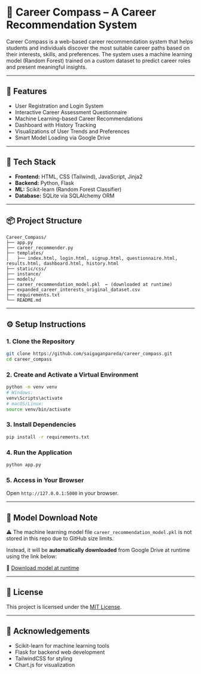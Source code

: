 # 🎯 Career Compass – A Career Recommendation System

Career Compass is a web-based career recommendation system that helps students and individuals discover the most suitable career paths based on their interests, skills, and preferences. The system uses a machine learning model (Random Forest) trained on a custom dataset to predict career roles and present meaningful insights.

---

## 🚀 Features

- User Registration and Login System
- Interactive Career Assessment Questionnaire
- Machine Learning-based Career Recommendations
- Dashboard with History Tracking
- Visualizations of User Trends and Preferences
- Smart Model Loading via Google Drive

---

## 🧠 Tech Stack

- **Frontend:** HTML, CSS (Tailwind), JavaScript, Jinja2
- **Backend:** Python, Flask
- **ML:** Scikit-learn (Random Forest Classifier)
- **Database:** SQLite via SQLAlchemy ORM

---

## 📦 Project Structure

```
Career_Compass/
├── app.py
├── career_recommender.py
├── templates/
│   ├── index.html, login.html, signup.html, questionnaire.html, results.html, dashboard.html, history.html
├── static/css/
├── instance/
├── models/
├── career_recommendation_model.pkl  ← (downloaded at runtime)
├── expanded_career_interests_original_dataset.csv
├── requirements.txt
└── README.md
```

---

## ⚙️ Setup Instructions

### 1. Clone the Repository

```bash
git clone https://github.com/saigaganpareda/career_compass.git
cd career_compass
```

### 2. Create and Activate a Virtual Environment

```bash
python -m venv venv
# Windows:
venv\Scripts\activate
# macOS/Linux:
source venv/bin/activate
```

### 3. Install Dependencies

```bash
pip install -r requirements.txt
```

### 4. Run the Application

```bash
python app.py
```

### 5. Access in Your Browser

Open `http://127.0.0.1:5000` in your browser.

---

## 🧠 Model Download Note

⚠️ The machine learning model file `career_recommendation_model.pkl` is not stored in this repo due to GitHub size limits.

Instead, it will be **automatically downloaded** from Google Drive at runtime using the link below:

🔗 [Download model at runtime](https://drive.google.com/uc?export=download&id=1NFPrZoO-IPO3lprRltGe2qELleefxFwz)

---

## 📝 License

This project is licensed under the [MIT License](LICENSE).

---

## 🙌 Acknowledgements

- Scikit-learn for machine learning tools
- Flask for backend web development
- TailwindCSS for styling
- Chart.js for visualization
